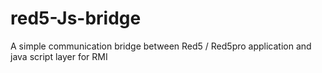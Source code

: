 # red5-Js-bridge
A simple communication bridge between Red5 / Red5pro application and java script layer for RMI

